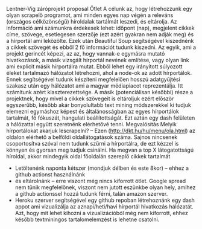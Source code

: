 ﻿Lentner-Vig záróprojekt proposal
Ötlet
 A célunk az, hogy létrehozzunk egy olyan scrapelő programot, ami minden egyes nap végén a releváns (országos célközönségű) híroldalak tartálmát leszedi, és eltárolja. Az információ ami számunkra érdekesek lehet: időpont (nap), megjelent cikkek címe, szövege, esetlegesen szerzője (ezt azért gyakran nem adják meg) és a hírportál ami leközölte. Ezek után Beautiful Soup segítségével kiszednénk a cikkek szövegét és ebből 2 fő információt tudunk kiszedni.
Az egyik, ami a projekt gerincét képezi, az az, hogy vannak-e egymásra mutató hivatkozások, a másik vizsgált hírportál nevének említése, vagy olyan link ami explicit másik hírportálra mutat. Ebből lehet egy irányított súlyozott éleket tartalmazó hálózatot létrehozni, ahol a node-ok az adott hírportálok. Ennek segítségével tudunk készíteni megfelelően hosszú adatgyűjtési szakasz után egy hálózatot ami a magyar médiapiacot reprezentálja. Itt számítunk azért klaszterezettsége. A másik (potenciálisan későbbi) része a projektnek, hogy mivel a cikkek szövegeit is eltároljuk ezért először egyszerűbb, később akár bonyolultabb text mining módszerekkel ki tudjuk elemezni egymáshoz képest és általánosságban az egyes hírportálok tartalmát, fő fókuszát, hangulati beállítottságát. Ezt aztán egy dash felületen a hálózattal együtt szeretnénk elérhetővé tenni.
Megvalósítás
Melyik hírportálokat akarjuk lescrapelni? – Ezen (http://dkt.hu/hu/menu/ola.html) az oldalon elérhető a belföldi oldallátogatások száma. Sajnos nincsenek csoportosítva szóval nem tudunk szűrni a hírportálra, de ezt kézzel is könnyen és gyorsan meg tudjuk csinálni. Ha megvan a top X látogatottságú híroldal, akkor mindegyik oldal  főoldalán szereplő cikkek tartalmát
* Letöltenénk naponta kétszer (mondjuk délben és este 8kor) – ehhez a github actionst használnánk
* és eltárolnánk – erre viszont még nincs kiforrott ötlet.  Google spread nem tűnik megfelelőnek, viszont nem jutott eszünkbe olyan hely, amihez a github actionssel hozzá tudunk férni, talán amazon szerver.
* Heroku szerver segítségével egy github repoban létrehoznánk egy dash appot ami vizualizálja az aznapi/heti/havi hírportál hivatkozás hálózatát. Azt, hogy mit lehet kihozni a vizualizációból még nem kiforrott, ehhez később textminingos tartalomelemzést is lehetne csatolni.